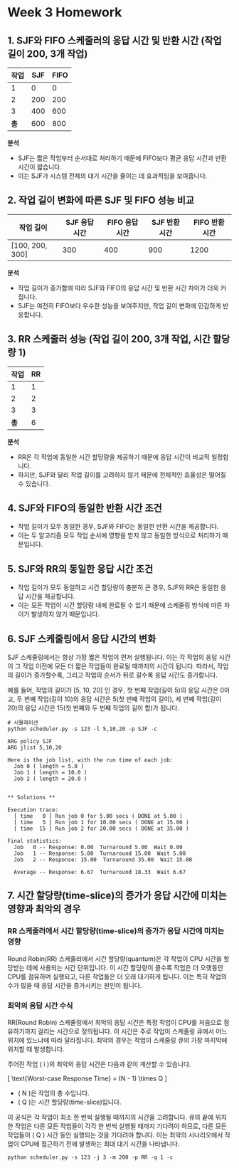 # Week 3 Homework

## 1. SJF와 FIFO 스케줄러의 응답 시간 및 반환 시간 (작업 길이 200, 3개 작업)

| 작업   | SJF | FIFO |
| ------ | --- | ---- |
| 1      | 0   | 0    |
| 2      | 200 | 200  |
| 3      | 400 | 600  |
| **총** | 600 | 800  |

**분석**

- SJF는 짧은 작업부터 순서대로 처리하기 때문에 FIFO보다 평균 응답 시간과 반환 시간이 짧습니다.
- 이는 SJF가 시스템 전체의 대기 시간을 줄이는 데 효과적임을 보여줍니다.

## 2. 작업 길이 변화에 따른 SJF 및 FIFO 성능 비교

| 작업 길이       | SJF 응답 시간 | FIFO 응답 시간 | SJF 반환 시간 | FIFO 반환 시간 |
| --------------- | ------------- | -------------- | ------------- | -------------- |
| [100, 200, 300] | 300           | 400            | 900           | 1200           |

**분석**

- 작업 길이가 증가함에 따라 SJF와 FIFO의 응답 시간 및 반환 시간 차이가 더욱 커집니다.
- SJF는 여전히 FIFO보다 우수한 성능을 보여주지만, 작업 길이 변화에 민감하게 반응합니다.

## 3. RR 스케줄러 성능 (작업 길이 200, 3개 작업, 시간 할당량 1)

| 작업   | RR  |
| ------ | --- |
| 1      | 1   |
| 2      | 2   |
| 3      | 3   |
| **총** | 6   |

**분석**

- RR은 각 작업에 동일한 시간 할당량을 제공하기 때문에 응답 시간이 비교적 일정합니다.
- 하지만, SJF와 달리 작업 길이를 고려하지 않기 때문에 전체적인 효율성은 떨어질 수 있습니다.

## 4. SJF와 FIFO의 동일한 반환 시간 조건

- 작업 길이가 모두 동일한 경우, SJF와 FIFO는 동일한 반환 시간을 제공합니다.
- 이는 두 알고리즘 모두 작업 순서에 영향을 받지 않고 동일한 방식으로 처리하기 때문입니다.

## 5. SJF와 RR의 동일한 응답 시간 조건

- 작업 길이가 모두 동일하고 시간 할당량이 충분히 큰 경우, SJF와 RR은 동일한 응답 시간을 제공합니다.
- 이는 모든 작업이 시간 할당량 내에 완료될 수 있기 때문에 스케줄링 방식에 따른 차이가 발생하지 않기 때문입니다.

## 6. SJF 스케줄링에서 응답 시간의 변화

SJF 스케줄링에서는 항상 가장 짧은 작업이 먼저 실행됩니다. 이는 각 작업의 응답 시간이 그 작업 이전에 모든 더 짧은 작업들이 완료될 때까지의 시간이 됩니다. 따라서, 작업의 길이가 증가할수록, 그리고 작업의 순서가 뒤로 갈수록 응답 시간도 증가합니다.

예를 들어, 작업의 길이가 [5, 10, 20] 인 경우, 첫 번째 작업(길이 5)의 응답 시간은 0이고, 두 번째 작업(길이 10)의 응답 시간은 5(첫 번째 작업의 길이), 세 번째 작업(길이 20)의 응답 시간은 15(첫 번째와 두 번째 작업의 길이 합)가 됩니다.

```{bash}
# 시뮬레이션
python scheduler.py -s 123 -l 5,10,20 -p SJF -c
```

```{출력}
ARG policy SJF
ARG jlist 5,10,20

Here is the job list, with the run time of each job:
  Job 0 ( length = 5.0 )
  Job 1 ( length = 10.0 )
  Job 2 ( length = 20.0 )


** Solutions **

Execution trace:
  [ time   0 ] Run job 0 for 5.00 secs ( DONE at 5.00 )
  [ time   5 ] Run job 1 for 10.00 secs ( DONE at 15.00 )
  [ time  15 ] Run job 2 for 20.00 secs ( DONE at 35.00 )

Final statistics:
  Job   0 -- Response: 0.00  Turnaround 5.00  Wait 0.00
  Job   1 -- Response: 5.00  Turnaround 15.00  Wait 5.00
  Job   2 -- Response: 15.00  Turnaround 35.00  Wait 15.00

  Average -- Response: 6.67  Turnaround 18.33  Wait 6.67
```

## 7. 시간 할당량(time-slice)의 증가가 응답 시간에 미치는 영향과 최악의 경우

### RR 스케줄러에서 시간 할당량(time-slice)의 증가가 응답 시간에 미치는 영향

Round Robin(RR) 스케줄러에서 시간 할당량(quantum)은 각 작업이 CPU 시간을 할당받는 데에 사용되는 시간 단위입니다. 이 시간 할당량이 클수록 작업은 더 오랫동안 CPU를 점유하며 실행되고, 다른 작업들은 더 오래 대기하게 됩니다. 이는 특히 작업의 수가 많을 때 응답 시간을 증가시키는 원인이 됩니다.

### 최악의 응답 시간 수식

RR(Round Robin) 스케줄링에서 최악의 응답 시간은 특정 작업이 CPU를 처음으로 점유하기까지 걸리는 시간으로 정의됩니다. 이 시간은 주로 작업이 스케줄링 큐에서 어느 위치에 있느냐에 따라 달라집니다. 최악의 경우는 작업이 스케줄링 큐의 가장 마지막에 위치할 때 발생합니다.

주어진 작업 \( i \)의 최악의 응답 시간은 다음과 같이 계산할 수 있습니다.

\[ \text{Worst-case Response Time} = (N - 1) \times Q \]

- \( N \)은 작업의 총 수입니다.
- \( Q \)는 시간 할당량(time-slice)입니다.

이 공식은 각 작업이 최소 한 번씩 실행될 때까지의 시간을 고려합니다. 큐의 끝에 위치한 작업은 다른 모든 작업들이 각각 한 번씩 실행될 때까지 기다려야 하므로, 다른 모든 작업들이 \( Q \) 시간 동안 실행되는 것을 기다려야 합니다. 이는 최악의 시나리오에서 작업이 CPU에 접근하기 전에 발생하는 최대 대기 시간을 나타냅니다.

```{예상 시뮬레이션 명령어}
python scheduler.py -s 123 -j 3 -m 200 -p RR -q 1 -c
```
